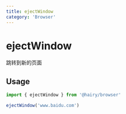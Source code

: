 ```yaml
---
title: ejectWindow
category: 'Browser'
---
```


# ejectWindow

跳转到新的页面

## Usage

```ts
import { ejectWindow } from '@hairy/browser'

ejectWindow('www.baidu.com')
 
```